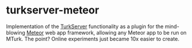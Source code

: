 turkserver-meteor
=================

Implementation of the [TurkServer](https://github.com/HarvardEconCS/TurkServer) functionality as a plugin for the mind-blowing [Meteor](http://www.meteor.com/) web app framework, allowing any Meteor app to be run on MTurk. The point? Online experiments just became 10x easier to create.
